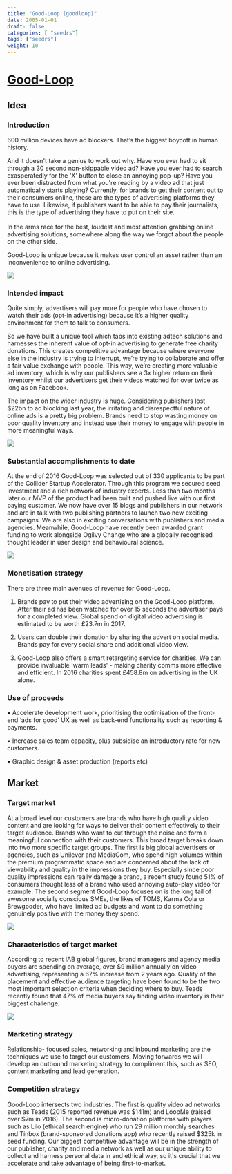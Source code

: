 ```yaml
---
title: "Good-Loop (goodloop)"
date: 2005-01-01
draft: false
categories: [ "seedrs"]
tags: ["seedrs"]
weight: 10
---
```


# [Good-Loop](https://www.seedrs.com/goodloop)

## Idea

### Introduction

600 million devices have ad blockers. That’s the biggest boycott in human history.

And it doesn't take a genius to work out why. Have you ever had to sit through a 30 second non-skippable video ad? Have you ever had to search exasperatedly for the 'X' button to close an annoying pop-up? Have you ever been distracted from what you're reading by a video ad that just automatically starts playing? Currently, for brands to get their content out to their consumers online, these are the types of advertising platforms they have to use. Likewise, if publishers want to be able to pay their journalists, this is the type of advertising they have to put on their site. <br> <br>In the arms race for the best, loudest and most attention grabbing online advertising solutions, somewhere along the way we forgot about the people on the other side.

Good-Loop is unique because it makes user control an asset rather than an inconvenience to online advertising.

![](/img/seedrs/uploads/startup/section_image/image/12167/900smc44ragxqmt03gecwhtd5vmf3kg/You-Tube-Channel-Art__1_.jpg?rect=0%2C0%2C2560%2C1440&w=600&fit=clip&s=0c2080222ebd4c8e43fe81d1014ebec1)

### Intended impact

Quite simply, advertisers will pay more for people who have chosen to watch their ads (opt-in advertising) because it’s a higher quality environment for them to talk to consumers.

So we have built a unique tool which taps into existing adtech solutions and harnesses the inherent value of opt-in advertising to generate free charity donations. This creates competitive advantage because where everyone else in the industry is trying to interrupt, we’re trying to collaborate and offer a fair value exchange with people. This way, we’re creating more valuable ad inventory, which is why our publishers see a 3x higher return on their inventory whilst our advertisers get their videos watched for over twice as long as on Facebook.

The impact on the wider industry is huge. Considering publishers lost $22bn to ad blocking last year, the irritating and disrespectful nature of online ads is a pretty big problem. Brands need to stop wasting money on poor quality inventory and instead use their money to engage with people in more meaningful ways.

![](/img/seedrs/uploads/startup/section_image/image/12164/h4yb1f1g39fjspsmsrtt8hi0qo6jveq/Slide2__1_.jpg?rect=0%2C0%2C720%2C405&w=600&fit=clip&s=7a4f6fe18e0e8a6f451a4065f502718b)

### Substantial accomplishments to date

At the end of 2016 Good-Loop was selected out of 330 applicants to be part of the Collider Startup Accelerator. Through this program we secured seed investment and a rich network of industry experts. Less than two months later our MVP of the product had been built and pushed live with our first paying customer. We now have over 15 blogs and publishers in our network and are in talk with two publishing partners to launch two new exciting campaigns. We are also in exciting conversations with publishers and media agencies. Meanwhile, Good-Loop have recently been awarded grant funding to work alongside Ogilvy Change who are a globally recognised thought leader in user design and behavioural science.

![](/img/seedrs/uploads/startup/section_image/image/12163/q583fdzsm9mrlagv1dtq4m890u4a5yf/Good-Loop-poster-simple.jpg?rect=0%2C0%2C4961%2C3508&w=600&fit=clip&s=4a5b0e08b22fd9379a9acefadb93a053)

### Monetisation strategy

There are three main avenues of revenue for Good-Loop.

1. Brands pay to put their video advertising on the Good-Loop platform. After their ad has been watched for over 15 seconds the advertiser pays for a completed view. Global spend on digital video advertising is estimated to be worth £23.7m in 2017.

2. Users can double their donation by sharing the advert on social media. Brands pay for every social share and additional video view.

3. Good-Loop also offers a smart retargeting service for charities. We can provide invaluable 'warm leads' - making charity comms more effective and efficient. In 2016 charities spent £458.8m on advertising in the UK alone.

### Use of proceeds

• Accelerate development work, prioritising the optimisation of the front-end ‘ads for good’ UX as well as back-end functionality such as reporting &amp; payments.

• Increase sales team capacity, plus subsidise an introductory rate for new customers.

• Graphic design &amp; asset production (reports etc)

## Market

### Target market

At a broad level our customers are brands who have high quality video content and are looking for ways to deliver their content effectively to their target audience. Brands who want to cut through the noise and form a meaningful connection with their customers. This broad target breaks down into two more specific target groups. The first is big global advertisers or agencies, such as Unilever and MediaCom, who spend high volumes within the premium programmatic space and are concerned about the lack of viewability and quality in the impressions they buy. Especially since poor quality impressions can really damage a brand, a recent study found 51% of consumers thought less of a brand who used annoying auto-play video for example. The second segment Good-Loop focuses on is the long tail of awesome socially conscious SMEs, the likes of TOMS, Karma Cola or Brewgooder, who have limited ad budgets and want to do something genuinely positive with the money they spend.

![](https://seedrs.imgix.net/uploads/startup/section_image/image/12165/1l2eeq146xbeldkst8bhc3ttazc1lou/8x-higher-yeild__1_.png?rect=0%2C0%2C900%2C600&w=600&fit=clip&s=7bebe34b64a281da639ff7406df05422)

### Characteristics of target market

According to recent IAB global figures, brand managers and agency media buyers are spending on average, over $9 million annually on video advertising, representing a 67% increase from 2 years ago. Quality of the placement and effective audience targeting have been found to be the two most important selection criteria when deciding where to buy. Teads recently found that 47% of media buyers say finding video inventory is their biggest challenge.

![](https://seedrs.imgix.net/uploads/startup/section_image/image/12166/miycw9jgi74hp8ljf6l5p602mctf6mx/banner-illustration-ad-player__1_.jpg?rect=0%2C0%2C900%2C600&w=600&fit=clip&s=97d1e6099d3089c4c85281dfa73b7ad2)

### Marketing strategy

Relationship- focused sales, networking and inbound marketing are the techniques we use to target our customers. Moving forwards we will develop an outbound marketing strategy to compliment this, such as SEO, content marketing and lead generation.

### Competition strategy

Good-Loop intersects two industries. The first is quality video ad networks such as Teads (2015 reported revenue was $141m) and LoopMe (raised over $7m in 2016). The second is micro-donation platforms with players such as Lilo (ethical search engine) who run 29 million monthly searches and Tinbox (brand-sponsored donations app) who recently raised $325k in seed funding. Our biggest competitive advantage will be in the strength of our publisher, charity and media network as well as our unique ability to collect and harness personal data in and ethical way, so it's crucial that we accelerate and take advantage of being first-to-market.

